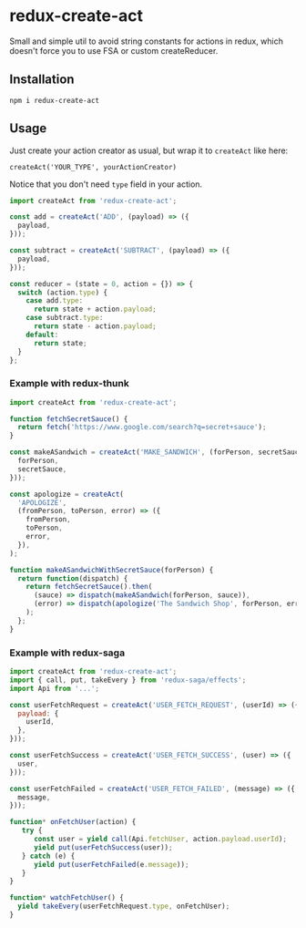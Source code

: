 # redux-create-act
Small and simple util to avoid string constants for actions in redux, which doesn't force you to use FSA or custom createReducer.

## Installation
```
npm i redux-create-act
```

## Usage
Just create your action creator as usual, 
but wrap it to `createAct` like here: 
```
createAct('YOUR_TYPE', yourActionCreator)
```
Notice that you don't need `type` field in your action.

```js
import createAct from 'redux-create-act';

const add = createAct('ADD', (payload) => ({
  payload,
}));

const subtract = createAct('SUBTRACT', (payload) => ({
  payload,
}));

const reducer = (state = 0, action = {}) => {
  switch (action.type) {
    case add.type:
      return state + action.payload;
    case subtract.type:
      return state - action.payload;
    default:
      return state;
  }
};
```

### Example with redux-thunk

```js
import createAct from 'redux-create-act';

function fetchSecretSauce() {
  return fetch('https://www.google.com/search?q=secret+sauce');
}

const makeASandwich = createAct('MAKE_SANDWICH', (forPerson, secretSauce) => ({
  forPerson,
  secretSauce,
}));

const apologize = createAct(
  'APOLOGIZE',
  (fromPerson, toPerson, error) => ({
    fromPerson,
    toPerson,
    error,
  }),
);

function makeASandwichWithSecretSauce(forPerson) {
  return function(dispatch) {
    return fetchSecretSauce().then(
      (sauce) => dispatch(makeASandwich(forPerson, sauce)),
      (error) => dispatch(apologize('The Sandwich Shop', forPerson, error)),
    );
  };
}
```
### Example with redux-saga
```js
import createAct from 'redux-create-act';
import { call, put, takeEvery } from 'redux-saga/effects';
import Api from '...';

const userFetchRequest = createAct('USER_FETCH_REQUEST', (userId) => ({
  payload: {
    userId,
  },
}));

const userFetchSuccess = createAct('USER_FETCH_SUCCESS', (user) => ({
  user,
}));

const userFetchFailed = createAct('USER_FETCH_FAILED', (message) => ({
  message,
}));

function* onFetchUser(action) {
   try {
      const user = yield call(Api.fetchUser, action.payload.userId);
      yield put(userFetchSuccess(user));
   } catch (e) {
      yield put(userFetchFailed(e.message));
   }
}

function* watchFetchUser() {
  yield takeEvery(userFetchRequest.type, onFetchUser);
}
```
